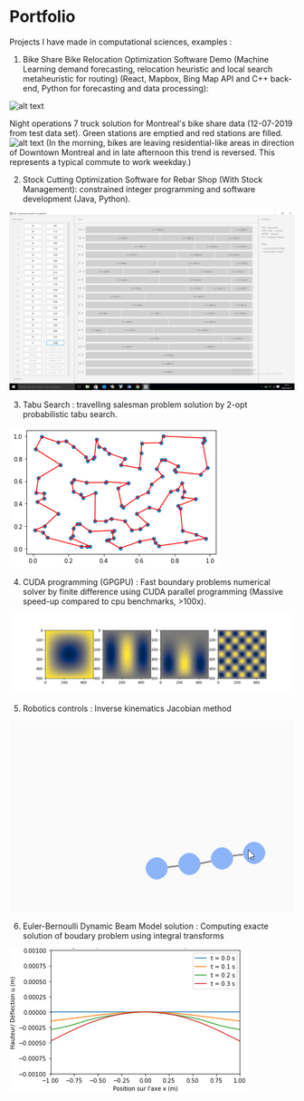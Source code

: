 # Portfolio
Projects I have made in computational sciences, examples : 

1. Bike Share Bike Relocation Optimization Software Demo (Machine Learning demand forecasting, relocation heuristic and local search metaheuristic for routing) (React, Mapbox, Bing Map API and C++ back-end, Python for forecasting and data processing):

![alt text](https://github.com/Gucciimad/Portfolio/blob/main/Qty_relocaliser2.PNG?raw=true)

Night operations 7 truck solution for Montreal's bike share data (12-07-2019 from test data set). Green stations are emptied and red stations are filled. 
![alt text](https://github.com/Gucciimad/Portfolio/blob/main/sol_vis_12_07.png?raw=true)
(In the morning, bikes are leaving residential-like areas in direction of Downtown Montreal and in
late afternoon this trend is reversed. This represents a typical commute to work weekday.)

2. Stock Cutting Optimization Software for Rebar Shop (With Stock Management): constrained integer programming and software development (Java, Python). 

![alt text](https://github.com/Gucciimad/Portfolio/blob/main/LGG.png?raw=true)

3. Tabu Search : travelling salesman problem solution by 2-opt probabilistic tabu search. 

![alt text](https://github.com/Gucciimad/Portfolio/blob/main/TPS.png?raw=true)

4. CUDA programming (GPGPU) : Fast boundary problems numerical solver by finite difference using CUDA parallel programming (Massive speed-up compared to cpu benchmarks, >100x).

![alt text](https://github.com/Gucciimad/Portfolio/blob/main/Figure_1.png?raw=true)

5. Robotics controls : Inverse kinematics Jacobian method

![alt text](https://github.com/Gucciimad/Portfolio/blob/main/inv_kin.gif?raw=true)


6. Euler-Bernoulli Dynamic Beam Model solution : Computing exacte solution of boudary problem using integral transforms

![alt text](https://github.com/Gucciimad/Portfolio/blob/main/solution_libre_encastree_libre.png?raw=true)
